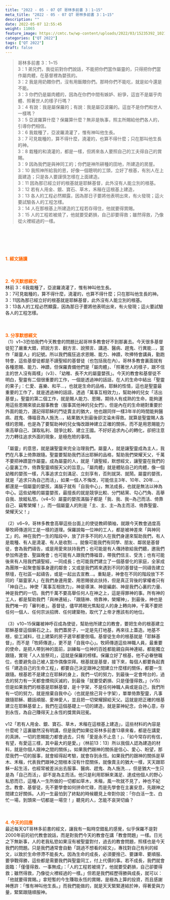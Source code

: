 ```yaml
---
title: "2022 - 05 - 07 QT 哥林多前書 3：1~15"
meta_title: "2022 - 05 - 07 QT 哥林多前書 3：1~15"
description: ""
date: 2022-05-07 12:55:45
weight: 11065
feature_image: https://cmtc.tw/wp-content/uploads/2022/03/15235392_10211799862337740_180693556567566654_o-1.webp
categories: ["QT 2022"]
tags: ["QT 2022"]
draft: false
---
```


<blockquote>哥林多前書 3：1~15<br />
3：1 弟兄們，我從前對你們說話，不能把你們當作屬靈的，只得把你們當作屬肉體，在基督裡為嬰孩的。<br />
3：2 我是用奶餵你們，沒有用飯餵你們。那時你們不能吃，就是如今還是不能。<br />
3：3 你們仍是屬肉體的，因為在你們中間有嫉妒、紛爭，這豈不是屬乎肉體、照著世人的樣子行嗎？<br />
3：4 有說：我是屬保羅的；有說：我是屬亞波羅的。這豈不是你們和世人一樣嗎？<br />
3：5 亞波羅算什麼？保羅算什麼？無非是執事，照主所賜給他們各人的，引導你們相信。<br />
3：6 我栽種了，亞波羅澆灌了，惟有神叫他生長。<br />
3：7 可見栽種的，算不得什麼，澆灌的，也算不得什麼；只在那叫他生長的神。<br />
3：8 栽種的和澆灌的，都是一樣，但將來各人要照自己的工夫得自己的賞賜。<br />
3：9 因為我們是與神同工的；你們是神所耕種的田地，所建造的房屋。<br />
3：10 我照神所給我的恩，好像一個聰明的工頭，立好了根基，有別人在上面建造；只是各人要謹慎怎樣在上面建造。<br />
3：11 因為那已經立好的根基就是耶穌基督，此外沒有人能立別的根基。<br />
3：12 若有人用金、銀、寶石、草木，禾稭在這根基上建造，<br />
3：13 各人的工程必然顯露，因為那日子要將他表明出來，有火發現；這火要試驗各人的工程怎樣。<br />
3：14 人在那根基上所建造的工程若存得住，他就要得賞賜。<br />
3：15 人的工程若被燒了，他就要受虧損，自己卻要得救；雖然得救，乃像從火裡經過的一樣。</blockquote><br />
&nbsp;<br />
<br />
&nbsp;<br />
<br />
<span style="color: #ff6600;"><strong>1. </strong><strong>經文誦讀</strong></span><br />
<br />
<span style="color: #ff6600;"><strong> </strong></span><br />
<br />
<span style="color: #ff6600;"><strong>2. 今天默想</strong><strong>經文<br />
</strong></span>林前 3：6我栽種了，亞波羅澆灌了，惟有神叫他生長。<br />
3：7可見栽種的，算不得什麼，澆灌的，也算不得什麼；只在那叫他生長的神。<br />
3：11因為那已經立好的根基就是耶穌基督，此外沒有人能立別的根基。<br />
3：13各人的工程必然顯露，因為那日子要將他表明出來，有火發現；這火要試驗各人的工程怎樣。<br />
<br />
&nbsp;<br />
<br />
<span style="color: #ff6600;"><strong>3. 分享默想經文<br />
</strong></span>（1）v1~3恐怕我們今天教會的問題比起哥林多教會好不到那裏去。今天很多基督徒犯了嚴重大錯，把說方言、翻方言、說預言、講道、醫病、趕鬼、行異能…，當作「屬靈人」的記號。所以我們瘋狂追求恩賜、能力、神蹟，吹捧特會講員，勤跑特會，這些基督徒都是不讀聖經的基督徒（也包括我在內）。哥林多教會裏面就有各種恩賜、能力、神蹟，但保羅責備他們是「屬肉體」、「照著世人的樣子，跟不信主的世人沒有兩樣」（v3）、「幼稚、長不大的屬靈嬰孩」。今天的教會和基督徒不明白，聖靈有二個很重要的工作，一個是透過神的話話，在人的生命中結出「聖靈的果子」：仁愛、喜樂、和平…，也就是生命的品格，耶穌的性情，這也是聖靈最重要的工作了，就是透過神的話語，透過「萬事互相效力」，幫助神的兒女「活出基督」。聖靈的第二個工作，就是賜人能力、恩賜，期待人有成熟的生命，能夠運用這些恩賜來彼此服事教會（服事其他神的兒女們）。但是內在的生命絕對重要於外面的能力，還記得耶穌的門徒賣主的猶大，他也跟同伴一樣3年半的時間能夠醫病、趕鬼、傳福音為人施洗…，結果猶大到最後卻沈淪未得救。就算是聖靈賜人各樣的恩賜，也是為了要幫助神的兒女悔改跟神建立正確的關係，而不是用恩賜能力來高舉自己、謀取私利、競爭比較、建立王國。不好好追求內心的轉化，卻把注意力力轉往追求外面的現象，是極危險的事情。<br />
<br />
「屬靈」的意思，就是讓聖靈來完全治理我們。屬靈人，就是讓聖靈成為主人，我們在凡事上倚靠跟隨。聖靈要幫助我們活出耶穌的品格，幫助我們榮耀天父，千萬不要把神蹟當作屬靈。成為屬靈的人，就是「讀聖經，默想經文，讓聖靈在我們的心靈裏工作，倚靠聖靈順服天父的旨意」。「屬肉體」就是體貼自己的肉體，像一個幼稚的嬰孩一樣，凡事追求立刻滿足、立刻享有，否則就哭、就鬧。屬靈的嬰孩，就是「追求只為自己而活」，如果一個人不悔改，可能信主3年、10年、20年…，都還是一個屬靈的嬰孩，滿腦子就有「自我中心」，無法成長，也就是無法以神為中心。這些幼稚的屬靈嬰孩，最擅長的就是競爭比較、分門結黨、勾心鬥角、高舉自我、放縱私慾。（v4~5）屬靈的嬰孩滿腦子都是「我、我、我─為己而活、倚靠自己、竊奪榮耀！」，而一個屬靈人的則是「主、主、主─為主而活、倚靠聖靈、榮耀天父！」<br />
<br />
（2）v6~9，哥林多教會高舉這些台面上的使徒教師領袖，就跟今天教會過度高舉牧師傳道同工是一樣的道理。保羅說每一位神的工人，都是被神差來「與神同工」的。神在我們一生的階段中，放了許多不同的人在我們身邊來幫助我們，有人是栽種、有人是澆灌、有人是收割…。就像可能我們有同學、朋友、鄰居是基督徒，會為我們禱告，或是用愛來扶持我們；也可能是有人傳詩歌給我們聽，邀我們參加佈道會、聖誕晚會；也可能有人跟我們傳福音，帶我們信主、受洗；也有可能後來有人陪我們讀聖經，一同成長；也可能我們建立了一個基督化的家庭，全家成為團隊一起聚會服事身邊的鄰舍；又或是我們將來遇到不同的基督徒一同禱告建立祭壇，在社區一起禱告，或是一起出去宣教…。重點是，神會在不同的階段放下不同的「屬靈家人」在我們身邊用愛、用恩賜彼此扶持，但是真正背後的掌權者只有「神自己」。神使「萬事互相效力」，神是導演、神是編劇、神是我們心裏的力量、神是我們的一切。我們千萬不要高舉任何人在神之上，這是得罪神的事。所有神的工人，都是幫助我們「與神連結」、「跟隨神、倚靠神，榮耀神」，到最後，神也是我們唯一的「審判者」。基督徒，儘早將眼光焦點從人的身上轉向神，千萬不要把任何一個人、任何宗派招牌、任何建築物，取代了上帝才應該有的地位。<br />
<br />
（3）v10~15保羅被神呼召成為使徒，幫助他所建立的教會，要把生命的根基建立耶穌基督這個磐石之上。我們蓋房子，一定是先打地基，再來往上蓋造。地基不穩，偷工減料，往上建築的房子遲早都要倒塌。基督徒生命的根基就是「耶穌基督」，而不是「牧師傳道」，更不是「自我中心」。牧師傳道這些神職人員，最重要的使命，是把人帶到神的面前，訓練每一位神的百姓都能親自與神連結，都能獨立跟隨，實現「人人皆祭司」，這就是保羅的榜樣。保羅立好了根基，他不必眷戀職位，也要避免自己被人當作偶像崇拜。根基就是基督，接下來，每個人都要負起責任「建造自己的生命工程」，都要自己決定跟神之間建立什麼樣的關係，都要一生跟隨。根基若不是建立在耶穌的身上，我們一切的努力，到最後一定會垮台的，過去的努力有一天都會煙飛灰滅的，到最後「就要受虧損、只是僅僅得救。」（v15）但是如果我們的根基是耶穌基督，是十字架，不是任何神職人員或是自己，我們所有一切的努力，就是捨棄自我中心（也就是捨己背十字架），單單倚靠聖靈，凡事跟隨耶穌、聽話順服、愛神愛人，並且把一切榮耀歸給天父。這就是把正確的根基建立在耶穌基督上，我們在這個基礎上一切的建造，就是蒙神紀念，合神心意，存到永恆，為自己賺得天上永恆的獎賞與冠冕。<br />
<br />
v12「若有人用金、銀、寶石、草木，禾稭在這根基上建造」，這些材料的內容是什麼呢？這裏雖然沒有明講，但是我們如果從哥林多前書13章來看，都是在講愛的真諦。一切的恩賜能力都會過去，只有「愛是永不止息！」、「如今常存的有信，有望，有愛這三樣，其中最大的是愛。」（林前13：13）所以我個人認為建造的材料，就是你個人跟神之間的關係」。如果我們跟神的關係是信心、愛心、盼望，那麼我們一切的服事，就會經得起考驗，就會存到永恆。如果我們的跟神的關係是草木、禾稭，代表我們跟神之間根本沒有什麼關係，就像賣主的猶大一樣，天天跟耶穌一起生活，也經常被差派出去服事、醫病、趕鬼、為人施洗…，但是猶大一生只是為「自己而活」，卻不是為主而活。他只是利用耶穌來滿足、達成他個人的野心私慾而已，這種人一生所做的一切都如草木，禾稭，風一吹就不見了，神也不紀念。教會、基督徒，先不要學會如何拼命忙碌，而是先學會在主裏安息，先跟神之間建立好關係。人的一生最怕到了終點的時候聽見上帝對你說：「你白活一生、白忙一場，到頭來一切都是一場空！」聽見的人，怎能不哀哭切齒？<br />
<br />
&nbsp;<br />
<br />
<span style="color: #ff6600;"><strong>4. 今天的回應<br />
</strong></span>最近每天QT哥林多前書的經文，讓我有一點時空錯亂的感覺，似乎保羅不是對2000年前的初代教會說話，而是對我們今天的教會在講「教會問題」一樣。日光之下無新事，人的老我私慾如果沒有被聖靈對付，過去的教會問題，照樣也是今天我們的問題。只是我們通常會自動「跳過不想看的經文」，專找對自己有利的經文，以致於生命停滯不能長大。因為生命的成長，必須要捨己、要謙卑、要順服、要爭戰得勝，這些都是需要我們與聖靈同工，付上代價的事。若不成長，我們就會面臨：「僅僅得救、一事無成」：「人的工程若被燒了，他就要受虧損，自己卻要得救；雖然得救，乃像從火裡經過的一樣。」但若是我們經歷得勝與成長，就可以：「他就要得賞賜。」拿短暫的今生賺取永恆的賞賜，是極為上算的投資，而且感謝神應許：「惟有神叫他生長。」而我們能做的，就是天天緊緊連結於神，得著愛與力量，緊緊跟隨順服神。<br />
<br />
&nbsp;
        